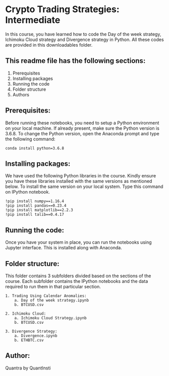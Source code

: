 # Crypto Trading Strategies: Intermediate

In this course, you have learned how to code the Day of the week strategy, Ichimoku Cloud strategy and Divergence strategy in Python. All these codes are provided in this downloadables folder.

## This readme file has the following sections:
1. Prerequisites
2. Installing packages
3. Running the code
4. Folder structure
5. Authors

## Prerequisites:
Before running these notebooks, you need to setup a Python environment on your local machine. If already present, make sure the Python version is 3.6.8. To change the Python version, open the Anaconda prompt and type the following command: 

	conda install python=3.6.8

## Installing packages:
We have used the following Python libraries in the course. Kindly ensure you have these libraries installed with the same versions as mentioned below. To install the same version on your local system. Type this command on IPython notebook.

	!pip install numpy==1.16.4
	!pip install pandas==0.23.4
	!pip install matplotlib==2.2.3
	!pip install talib==0.4.17
  
## Running the code:
Once you have your system in place, you can run the notebooks using Jupyter interface. This is installed along with Anaconda.

## Folder structure:
This folder contains 3 subfolders divided based on the sections of the course. Each subfolder contains the IPython notebooks and the data required to run them in that particular section.

	1. Trading Using Calendar Anomalies:
		a. Day of the week strategy.ipynb
		b. BTCUSD.csv

	2. Ichimoku Cloud:
		a. Ichimoku Cloud Strategy.ipynb
		b. BTCUSD.csv

	3. Divergence Strategy:
		a. Divergence.ipynb
		b. ETHBTC.csv

## Author:
Quantra by QuantInsti
